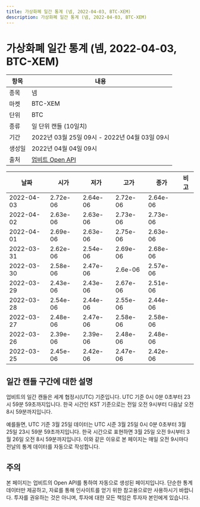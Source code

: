 ```yaml
---
title: 가상화폐 일간 통계 (넴, 2022-04-03, BTC-XEM)
description: 가상화폐 일간 통계 (넴, 2022-04-03, BTC-XEM)
---
```



가상화폐 일간 통계 (넴, 2022-04-03, BTC-XEM)
===

|항목|내용|
|--|--|
|종목|넴|
|마켓|BTC-XEM|
|단위|BTC|
|종류|일 단위 캔들 (10일치)|
|기간|2022년 03월 25일 09시 - 2022년 04월 03일 09시|
|생성일|2022년 04월 04일 09시|
|출처|[업비트 Open API](https://docs.upbit.com)|


|날짜|시가|저가|고가|종가|비고|
|--|--|--|--|--|--|
|2022-04-03|2.72e-06|2.64e-06|2.72e-06|2.64e-06|    |
|2022-04-02|2.63e-06|2.63e-06|2.73e-06|2.73e-06|    |
|2022-04-01|2.69e-06|2.63e-06|2.75e-06|2.63e-06|    |
|2022-03-31|2.62e-06|2.54e-06|2.69e-06|2.68e-06|    |
|2022-03-30|2.58e-06|2.47e-06|2.6e-06|2.57e-06|    |
|2022-03-29|2.43e-06|2.43e-06|2.67e-06|2.51e-06|    |
|2022-03-28|2.54e-06|2.44e-06|2.55e-06|2.44e-06|    |
|2022-03-27|2.48e-06|2.47e-06|2.58e-06|2.58e-06|    |
|2022-03-26|2.39e-06|2.39e-06|2.48e-06|2.48e-06|    |
|2022-03-25|2.45e-06|2.42e-06|2.47e-06|2.42e-06|    |


일간 캔들 구간에 대한 설명
---


업비트의 일간 캔들은 세계 협정시(UTC) 기준입니다. 
UTC 기준 0시 0분 0초부터 23시 59분 59초까지입니다. 
한국 시간인 KST 기준으로는 전일 오전 9시부터 다음날 오전 8시 59분까지입니다. 


예를들면, UTC 기준 3월 25일 데이터는 UTC 시준 3월 25일 0시 0분 0초부터 3월 25일 23시 59분 59초까지입니다. 
한국 시간으로 표현하면 3월 25일 오전 9시부터 3월 26일 오전 8시 59분까지입니다. 
이와 같은 이유로 본 페이지는 매일 오전 9시마다 전날의 통계 데이터를 자동으로 작성합니다. 


주의
---


본 페이지는 업비트의 Open API를 통하여 자동으로 생성된 페이지입니다. 
단순한 통계 데이터만 제공하고, 자료를 통해 인사이트를 얻기 위한 참고용으로만 사용하시기 바랍니다. 
투자를 권유하는 것은 아니며, 투자에 대한 모든 책임은 투자자 본인에게 있습니다. 
